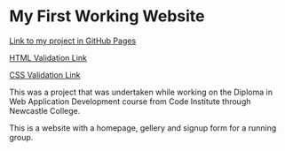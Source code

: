 # My First Working Website

[Link to my project in GitHub Pages](https://kimb81.github.io/love-running/)

[HTML Validation Link](https://validator.w3.org/nu/?doc=https%3A%2F%2Fkimb81.github.io%2Flove-running%2F)

[CSS Validation Link](http://jigsaw.w3.org/css-validator/validator?uri=https%3A%2F%2Fkimb81.github.io%2Flove-running%2F&profile=css3svg&usermedium=all&warning=1&vextwarning=&lang=en)

This was a project that was undertaken while working on the Diploma in Web Application Development course from Code Institute through Newcastle College.

This is a website with a homepage, gellery and signup form for a running group.
